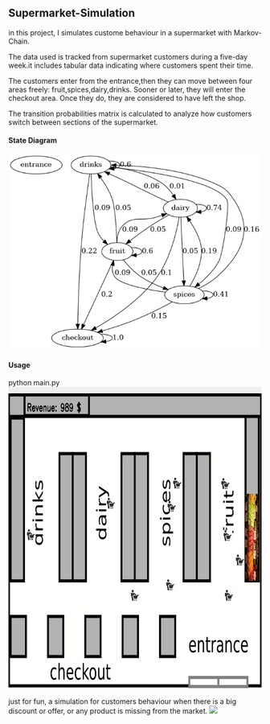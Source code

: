 ## Supermarket-Simulation
in this project, I simulates custome behaviour in a supermarket with Markov-Chain.

The data used is tracked from supermarket customers during a five-day week.it includes tabular data indicating where customers spent their time.

The customers enter from the entrance,then they can move between four areas freely: fruit,spices,dairy,drinks. Sooner or later, they will enter the checkout area. Once they do, they are considered to have left the shop.

The transition probabilities matrix is calculated to analyze how customers switch between sections of the supermarket. 

#### State Diagram
<img src="output/markov.png" >

#### Usage 
python main.py
<img src="screenshots/supermarket.gif" width="800" height="600">

just for fun, a simulation for customers behaviour when there is a big discount or offer, or any product is missing from the market.
<img src="screenshots/behaviour.gif">
